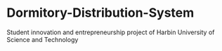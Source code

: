 # Dormitory-Distribution-System
Student innovation and entrepreneurship project of Harbin University of Science and Technology
